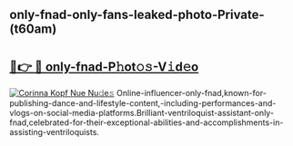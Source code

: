 ## only-fnad-only-fans​-leaked-photo​-Private-(t60am)


# <h2><a href="https://mediaupload.pro?title=only-fnad&ref=git">🔗👉 🔴 only-fnad-P𝚑ot𝚘𝚜-V𝚒d𝚎o</a></h2>

[![Corinna Kopf Nue Nu𝚍e𝚜](https://i.imgur.com/0qMVB7G.gif)](https://mediaupload.pro?title=only-fnad&ref=git)
Online-influencer-only-fnad,known-for-publishing-dance-and-lifestyle-content,-including-performances-and-vlogs-on-social-media-platforms.Brilliant-ventriloquist-assistant-only-fnad,celebrated-for-their-exceptional-abilities-and-accomplishments-in-assisting-ventriloquists.  